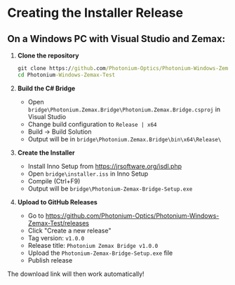 # Creating the Installer Release

## On a Windows PC with Visual Studio and Zemax:

1. **Clone the repository**
   ```cmd
   git clone https://github.com/Photonium-Optics/Photonium-Windows-Zemax-Test.git
   cd Photonium-Windows-Zemax-Test
   ```

2. **Build the C# Bridge**
   - Open `bridge\Photonium.Zemax.Bridge\Photonium.Zemax.Bridge.csproj` in Visual Studio
   - Change build configuration to `Release | x64`
   - Build → Build Solution
   - Output will be in `bridge\Photonium.Zemax.Bridge\bin\x64\Release\`

3. **Create the Installer**
   - Install Inno Setup from https://jrsoftware.org/isdl.php
   - Open `bridge\installer.iss` in Inno Setup
   - Compile (Ctrl+F9)
   - Output will be `bridge\Photonium-Zemax-Bridge-Setup.exe`

4. **Upload to GitHub Releases**
   - Go to https://github.com/Photonium-Optics/Photonium-Windows-Zemax-Test/releases
   - Click "Create a new release"
   - Tag version: `v1.0.0`
   - Release title: `Photonium Zemax Bridge v1.0.0`
   - Upload the `Photonium-Zemax-Bridge-Setup.exe` file
   - Publish release

The download link will then work automatically!